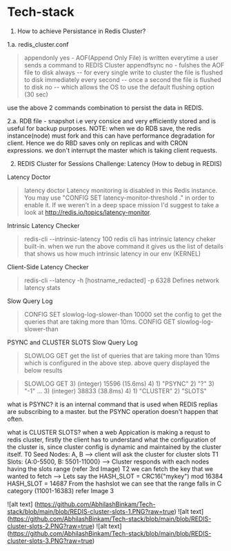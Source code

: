 # Tech-stack

1. How to achieve Persistance in Redis Cluster? 

1.a. redis_cluster.conf
> appendonly yes - AOF(Append Only File) is written everytime a user sends a command to REDIS Cluster
> appendfsync no - fulshes the AOF file to disk 
	always -- for every single write to cluster the file is flushed to disk immediately
	every second -- once a second the file is flushed to disk
	no -- which allows the OS to use the default flushing option (30 sec)

use the above 2 commands combination to persist the data in REDIS.

2.a. RDB file - snapshot i.e very consice and very efficiently stored and is useful for backup purposes.
NOTE: when we do RDB save, the redis instance(node) must fork and this can have performance degradation for client. Hence we do RBD saves only on replicas and with CRON expressions. 
we don't interrupt the master which is taking client requests.

2. REDIS Cluster for Sessions
Challenge: Latency (How to debug in REDIS)

Latency Doctor

> latency doctor
Latency monitoring is disabled in this Redis instance. 
You may use "CONFIG SET latency-monitor-threshold <milliseconds>." in order to enable it. 
If we weren't in a deep space mission I'd suggest to take a look at http://redis.io/topics/latency-monitor.

Intrinsic Latency Checker

> redis-cli --intrinsic-latency 100
redis cli has intrinsic latency cheker built-in.
when we run the above command it gives us the list of details that shows us how much intrinsic latency in our env (KERNEL)

Client-Side Latency Checker

> redis-cli --latency -h [hostname_redacted] -p 6328
Defines network latency stats

Slow Query Log
> CONFIG SET slowlog-log-slower-than 10000
set the config to get the queries that are taking more than 10ms.
> CONFIG GET slowlog-log-slower-than


PSYNC and CLUSTER SLOTS
Slow Query Log
> SLOWLOG GET
get the list of queries that are taking more than 10ms which is configured in the above step.
above query displayed the below results

> SLOWLOG GET
	3) (integer) 15596 (15.6ms)
	4) 1) "PSYNC"
	   2) "?"
	   3) "-1"
...
	3) (integer) 38833 (38.8ms)
	4) 1) "CLUSTER"
	   2) "SLOTS"
	   
what is PSYNC? it is an internal command that is used when REDIS replias are subscribing to a master. but the PSYNC operation doesn't happen that often.

what is CLUSTER SLOTS?
when a web Appication is making a requst to redis cluster, firstly the client has to understand what the configuration of the cluster is, since cluster config is dynamic and maintained by the cluster itself.
T0 Seed Nodes: A, B --> client will ask the cluster for cluster slots
T1 Slots: {A:0-5500, B: 5501-11000} --> Cluster responds with each nodes having the slots range (refer 3rd Image)
T2 we can fetch the key that we wanted to fetch 
	--> Lets say the HASH_SLOT = CRC16("mykey") mod 16384
	     HASH_SLOT = 14687
From the hashslot we can see that the range falls in C category (11001-16383) refer Image 3

![alt text] (https://github.com/AbhilashBinkam/Tech-stack/blob/main/blob/REDIS-cluster-slots-1.PNG?raw=true)
![alt text] (https://github.com/AbhilashBinkam/Tech-stack/blob/main/blob/REDIS-cluster-slots-2.PNG?raw=true)
![alt text] (https://github.com/AbhilashBinkam/Tech-stack/blob/main/blob/REDIS-cluster-slots-3.PNG?raw=true)

	   
	   
